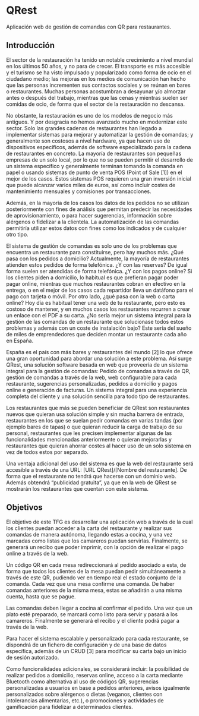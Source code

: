 # QRest

Aplicación web de gestión de comandas con QR para restaurantes.

## Introducción

El sector de la restauración ha tenido un notable crecimiento a nivel mundial en los últimos 50 años, y no para de crecer. El transporte es más accesible y el turismo se ha visto impulsado y popularizado como forma de ocio en el ciudadano medio; las mejoras en los medios de comunicación han hecho que las personas incrementen sus contactos sociales y se reúnan en bares o restaurantes. Muchas personas acostumbran a desayunar y/o almorzar antes o después del trabajo, mientras que las cenas y mientras suelen ser comidas de ocio, de forma que el sector de la restauración no descansa.

No obstante, la restauración es uno de los modelos de negocio más antiguos. Y por desgracia no hemos avanzado mucho en modernizar este sector. Solo las grandes  cadenas  de restaurantes  han llegado a implementar sistemas  para  mejorar y automatizar la gestión de comandas; y generalmente son costosos a nivel hardware, ya que hacen uso de dispositivos específicos, además de software especializado para la cadena de restaurantes en concreto. La mayoría de restaurantes son pequeñas empresas de un solo local, por lo que no se pueden permitir el desarrollo de un sistema específico y generalmente terminan tomando la  comanda en papel o usando sistemas de punto de venta POS (Point of Sale [1]) en el mejor de los casos. Estos sistemas POS requieren una gran inversión inicial que puede alcanzar varios miles de euros, así como incluir costes de mantenimiento mensuales y comisiones por transacciones. 

Además, en la mayoría de los casos los datos de los pedidos no se utilizan posteriormente con fines de análisis que permitan predecir las necesidades de aprovisionamiento, o para hacer sugerencias, información sobre alérgenos o fidelizar a la clientela. La automatización de las comandas permitiría utilizar estos datos con fines como los indicados y de cualquier otro tipo.

El sistema de gestión de comandas es solo uno de los problemas que encuentra un restaurante para constituirse, pero hay muchos más. ¿Qué pasa con los pedidos a domicilio? Actualmente, la mayoría de restaurantes atienden estos pedidos de forma telefónica. ¿Y con las reservas? De igual forma suelen ser atendidas de forma telefónica. ¿Y con los pagos online? Si los clientes piden a domicilio, lo habitual es que prefieran pagar poder pagar online, mientras que muchos restaurantes cobran en efectivo en la entrega, o en el mejor de los casos cada repartidor lleva un datáfono para el pago con tarjeta o móvil. Por otro lado, ¿qué pasa con la web o carta online? Hoy día es habitual tener una web de tu restaurante, pero esto es costoso de mantener, y en muchos casos los restaurantes recurren a crear un enlace con el PDF a su carta. ¿No sería mejor un sistema íntegral para la gestión de las comandas de un restaurante que solucionase todos estos problemas y además con un coste de instalación bajo? Este sería del sueño de miles de emprendedores que deciden montar un restaurante cada año en España.

España es el país con más bares y restaurantes del mundo [2] lo que ofrece una gran oportunidad para abordar una solución a este problema. Así surge QRest, una solución software basada en web que proveería de un sistema integral para la gestión de comandas: Pedido de comandas a través de QR, gestión de comandas a través de la web, web configurable para cada restaurante, sugerencias personalizadas, pedidos a domicilio y pagos online e generación de facturas. Un sistema integral para una experiencia completa del cliente y una solución sencilla para todo tipo de restaurantes. 

Los restaurantes que más se pueden beneficiar de QRest son restaurantes nuevos que quieran usa solución simple y sin mucha barrera de entrada, restaurantes en los que se suelan pedir comandas en varias tandas (por ejemplo bares de tapas) o que quieran reducir  la  carga de  trabajo  de  su personal, restaurantes  que  les  precisen implementar algunas  de las  funcionalidades mencionadas anteriormente o quieran mejorarlas y restaurantes que quieran ahorrar costes al hacer uso de un solo sistema en vez de todos estos por separado.

Una ventaja adicional del uso del sistema es que la web del restaurante será accesible a través de una URL: [URL QRest]/[Nombre del restaurante]. De forma que el restaurante no tendrá que hacerse con un dominio web. Además obtendrá “publicidad gratuita”, ya que en la web de QRest se mostrarán los restaurantes que cuentan con este sistema.

## Objetivos

El objetivo de este TFG es desarrollar una aplicación web a través de la cual los clientes puedan acceder a la carta del restaurante y realizar sus comandas de manera autónoma, llegando estas a cocina, y una vez marcadas como listas que los camareros puedan servirlas. Finalmente, se generará un recibo que poder imprimir, con la opción de realizar el pago online a través de la web.

Un código QR en cada mesa redireccionará al pedido asociado a esta, de forma que todos los clientes de la mesa puedan pedir simultáneamente a través de este QR, pudiendo ver en tiempo real el estado conjunto de la comanda. Cada vez que una mesa confirme una comanda. De haber comandas anteriores de la misma mesa, estas se añadirán a una misma cuenta, hasta que se pague.

Las comandas deben llegar a cocina al confirmar el pedido. Una vez que un plato esté preparado, se marcará como listo para servir y pasará a los camareros. Finalmente se generará el recibo y el cliente podrá pagar a través de la web.

Para hacer el sistema escalable y personalizado para cada restaurante, se dispondrá de un fichero de configuración y de una base de datos específica, además de un CRUD [3] para modificar su carta bajo un inicio de sesión autorizado.

Como funcionalidades adicionales, se considerará incluir: la posibilidad de realizar pedidos a domicilio, reservas online, acceso a la carta mediante Bluetooth como alternativa al uso de códigos QR, sugerencias personalizadas a usuarios en base a pedidos anteriores, avisos igualmente personalizados sobre alérgenos o dietas (veganos, clientes con intolerancias alimentarias, etc.), o promociones y actividades de gamificación para fidelizar a determinados clientes.
